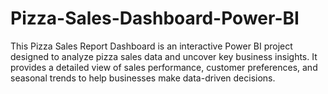 # Pizza-Sales-Dashboard-Power-BI
This Pizza Sales Report Dashboard is an interactive Power BI project designed to analyze pizza sales data and uncover key business insights. It provides a detailed view of sales performance, customer preferences, and seasonal trends to help businesses make data-driven decisions.
